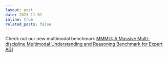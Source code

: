 ```yaml
---
layout: post
date: 2023-11-01
inline: true
related_posts: false
---
```


Check out our new multimodal benchmark [MMMU: A Massive Multi-discipline Multimodal Understanding and Reasoning Benchmark for Expert AGI](https://mmmu-benchmark.github.io/)
